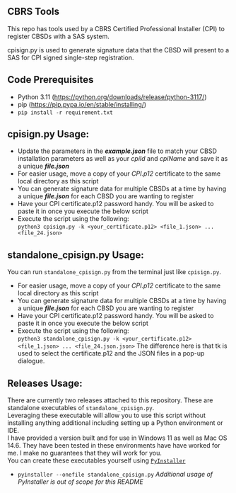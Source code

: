CBRS Tools
----------

This repo has tools used by a CBRS Certified Professional Installer (CPI) to register
CBSDs with a SAS system.  

cpisign.py is used to generate signature data that the CBSD will present to a SAS for CPI signed single-step registration.  


Code Prerequisites
----------

- Python 3.11 (https://python.org/downloads/release/python-3117/)
- pip (https://pip.pypa.io/en/stable/installing/)
- `pip install -r requirement.txt`


cpisign.py Usage:
----------

- Update the parameters in the ***example.json*** file to match your CBSD installation parameters as well as your *cpiId* and *cpiName* and save it as a unique ***file.json***
- For easier usage, move a copy of your *CPI.p12* certificate to the same local directory as this script
- You can generate signature data for multiple CBSDs at a time by having a unique ***file.json*** for each CBSD you are wanting to register
- Have your CPI certificate.p12 password handy. You will be asked to paste it in once you execute the below script
- Execute the script using the following:  
`python3 cpisign.py -k <your_certificate.p12> <file_1.json> ... <file_24.json>`


standalone_cpisign.py Usage:
----------

You can run `standalone_cpisign.py` from the terminal just like `cpisign.py`.
- For easier usage, move a copy of your *CPI.p12* certificate to the same local directory as this script
- You can generate signature data for multiple CBSDs at a time by having a unique ***file.json*** for each CBSD you are wanting to register
- Have your CPI certificate.p12 password handy. You will be asked to paste it in once you execute the below script
- Execute the script using the following:  
`python3 standalone_cpisign.py -k <your_certificate.p12> <file_1.json> ... <file_24.json.json>`
The difference here is that tk is used to select the certificate.p12 and the JSON files in a pop-up dialogue.


Releases Usage:
----------

There are currently two releases attached to this repository. These are standalone executables of `standalone_cpisign.py`.  
Leveraging these executable will allow you to use this script without installing anything additional including setting up a Python environment or IDE.  
I have provided a version built and for use in Windows 11 as well as Mac OS 14.6. They have been tested in these environments have have worked for me. I make no guarantees that they will work for you.  
You can create these executables yourself using [`PyInstaller`](https://pyinstaller.org/en/stable/)  
- `pyinstaller --onefile standalone_cpisign.py`  *Additional usage of PyInstaller is out of scope for this README*
